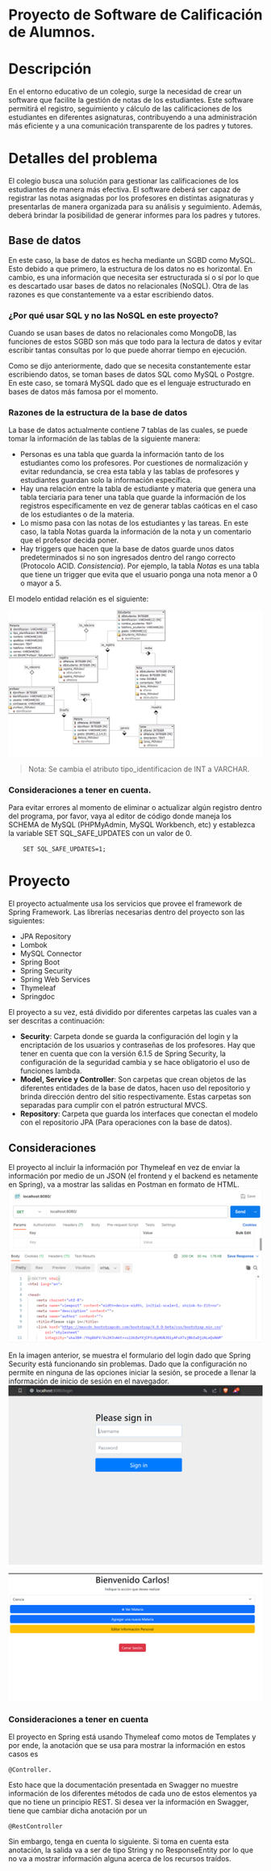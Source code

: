 # Proyecto de Software de Calificación de Alumnos.


# Descripción
En el entorno educativo de un colegio, surge la necesidad de crear un software que facilite la gestión de notas de los estudiantes. Este software permitirá el registro, seguimiento y cálculo de las calificaciones de los estudiantes en diferentes asignaturas, contribuyendo a una administración más eficiente y a una comunicación transparente de los padres y tutores.

# Detalles del problema
El colegio busca una solución para gestionar las calificaciones de los estudiantes de manera más efectiva. El software deberá ser capaz de registrar las notas asignadas por los profesores en distintas asignaturas y presentarlas de manera organizada para su análisis y seguimiento. Además, deberá brindar la posibilidad de generar informes para los padres y tutores.


## Base de datos
En este caso, la base de datos es hecha mediante un SGBD como MySQL. Esto debido a que primero, la estructura de los datos no es horizontal. En cambio, es una información que necesita ser estructurada sí o sí por lo que es descartado usar bases de datos no relacionales (NoSQL). Otra de las razones es que constantemente va a estar escribiendo datos.

### ¿Por qué usar SQL y no las NoSQL en este proyecto?
Cuando se usan bases de datos no relacionales como MongoDB, las funciones de estos SGBD son más que todo para la lectura de datos y evitar escribir tantas consultas por lo que puede ahorrar tiempo en ejecución.

Como se dijo anteriormente, dado que se necesita constantemente estar escribiendo datos, se toman bases de datos SQL como MySQL o Postgre. En este caso, se tomará MySQL dado que es el lenguaje estructurado en bases de datos más famosa por el momento.

### Razones de la estructura de la base de datos
La base de datos actualmente contiene 7 tablas de las cuales, se puede tomar la información de las tablas de la siguiente manera:
 * Personas es una tabla que guarda la información tanto de los estudiantes como los profesores. Por cuestiones de normalización y evitar redundancia, se crea esta tabla y las tablas de profesores y estudiantes guardan solo la información específica.
 * Hay una relación entre la tabla de estudiante y materia que genera una tabla terciaria para tener una tabla que guarde la información de los registros específicamente en vez de generar tablas caóticas en el caso de los estudiantes o de la materia.
 * Lo mismo pasa con las notas de los estudiantes y las tareas. En este caso, la tabla Notas guarda la información de la nota y un comentario que el profesor decida poner.
 * Hay triggers que hacen que la base de datos guarde unos datos predeterminados si no son ingresados dentro del rango correcto (Protocolo ACID. *Consistencia*). Por ejemplo, la tabla *Notas* es una tabla que tiene un trigger que evita que el usuario ponga una nota menor a 0 o mayor a 5.

El modelo entidad relación es el siguiente:

![Diagrama entidad relación del proyecto](https://github.com/AgenteAgherse/software-calificacion/blob/main/Database/MER.png)

> Nota: Se cambia el atributo tipo_identificacion de INT a VARCHAR.

### Consideraciones a tener en cuenta.
Para evitar errores al momento de eliminar o actualizar algún registro dentro del programa, por favor, vaya al editor de código donde maneja los SCHEMA de MySQL (PHPMyAdmin, MySQL Workbench, etc) y establezca la variable SET SQL_SAFE_UPDATES con un valor de 0.
```
    SET SQL_SAFE_UPDATES=1;
```

# Proyecto
El proyecto actualmente usa los servicios que provee el framework de Spring Framework.
Las librerías necesarias dentro del proyecto son las siguientes:
* JPA Repository
* Lombok
* MySQL Connector
* Spring Boot
* Spring Security
* Spring Web Services
* Thymeleaf
* Springdoc

El proyecto a su vez, está dividido por diferentes carpetas las cuales van a ser descritas a continuación:
* **Security**: Carpeta donde se guarda la configuración del login y la encriptación de los usuarios y contraseñas de los profesores. Hay que tener en cuenta que con la versión 6.1.5 de Spring Security, la configuración de la seguridad cambia y se hace obligatorio el uso de funciones lambda.
* **Model, Service y Controller**: Son carpetas que crean objetos de las diferentes entidades de la base de datos, hacen uso del repositorio y brinda dirección dentro del sitio respectivamente. Estas carpetas son separadas para cumplir con el patrón estructural MVCS.
* **Repository**: Carpeta que guarda los interfaces que conectan el modelo con el repositorio JPA (Para operaciones con la base de datos).

## Consideraciones
El proyecto al incluir la información por Thymeleaf en vez de enviar la información por medio de un JSON (el frontend y el backend es netamente en Spring), va a mostrar las salidas en Postman en formato de HTML.
![Imagen del index sin haber iniciado sesión](https://github.com/AgenteAgherse/software-calificacion/blob/main/Database/inicio(wo_login).png)

En la imagen anterior, se muestra el formulario del login dado que Spring Security está funcionando sin problemas. Dado que la configuración no permite en ninguna de las opciones iniciar la sesión, se procede a llenar la información de inicio de sesión en el navegador.
![Formulario de inicio de sesión](https://github.com/AgenteAgherse/software-calificacion/blob/main/Database/form_login.png)

![Index](https://github.com/AgenteAgherse/software-calificacion/blob/main/Database/index.png)


### Consideraciones a tener en cuenta
El proyecto en Spring está usando Thymeleaf como motos de Templates y por ende, la anotación que se usa para mostrar la información en estos casos es 
```
@Controller.
```
Esto hace que la documentación presentada en Swagger no muestre información de los diferentes métodos de cada uno de estos elementos ya que no tiene un principio REST.
Si desea ver la información en Swagger, tiene que cambiar dicha anotación por un 
```
@RestController
```
Sin embargo, tenga en cuenta lo siguiente. Si toma en cuenta esta anotación, la salida va a ser de tipo String y no ResponseEntity por lo que no va a mostrar información alguna acerca de los recursos traídos.

